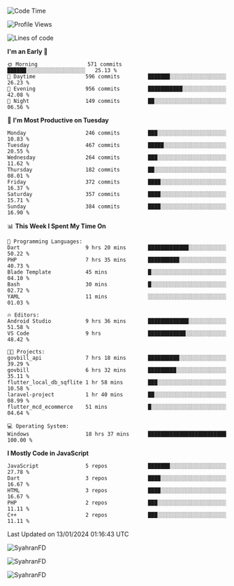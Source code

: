 <!--START_SECTION:waka-->
![Code Time](http://img.shields.io/badge/Code%20Time-118%20hrs%2017%20mins-blue)

![Profile Views](http://img.shields.io/badge/Profile%20Views-1-blue)

![Lines of code](https://img.shields.io/badge/From%20Hello%20World%20I%27ve%20Written-546.5%20thousand%20lines%20of%20code-blue)

**I'm an Early 🐤** 

```text
🌞 Morning                571 commits         ██████░░░░░░░░░░░░░░░░░░░   25.13 % 
🌆 Daytime                596 commits         ███████░░░░░░░░░░░░░░░░░░   26.23 % 
🌃 Evening                956 commits         ███████████░░░░░░░░░░░░░░   42.08 % 
🌙 Night                  149 commits         ██░░░░░░░░░░░░░░░░░░░░░░░   06.56 % 
```
📅 **I'm Most Productive on Tuesday** 

```text
Monday                   246 commits         ███░░░░░░░░░░░░░░░░░░░░░░   10.83 % 
Tuesday                  467 commits         █████░░░░░░░░░░░░░░░░░░░░   20.55 % 
Wednesday                264 commits         ███░░░░░░░░░░░░░░░░░░░░░░   11.62 % 
Thursday                 182 commits         ██░░░░░░░░░░░░░░░░░░░░░░░   08.01 % 
Friday                   372 commits         ████░░░░░░░░░░░░░░░░░░░░░   16.37 % 
Saturday                 357 commits         ████░░░░░░░░░░░░░░░░░░░░░   15.71 % 
Sunday                   384 commits         ████░░░░░░░░░░░░░░░░░░░░░   16.90 % 
```


📊 **This Week I Spent My Time On** 

```text
💬 Programming Languages: 
Dart                     9 hrs 20 mins       █████████████░░░░░░░░░░░░   50.22 % 
PHP                      7 hrs 35 mins       ██████████░░░░░░░░░░░░░░░   40.73 % 
Blade Template           45 mins             █░░░░░░░░░░░░░░░░░░░░░░░░   04.10 % 
Bash                     30 mins             █░░░░░░░░░░░░░░░░░░░░░░░░   02.72 % 
YAML                     11 mins             ░░░░░░░░░░░░░░░░░░░░░░░░░   01.03 % 

🔥 Editors: 
Android Studio           9 hrs 36 mins       █████████████░░░░░░░░░░░░   51.58 % 
VS Code                  9 hrs               ████████████░░░░░░░░░░░░░   48.42 % 

🐱‍💻 Projects: 
govbill_api              7 hrs 18 mins       ██████████░░░░░░░░░░░░░░░   39.29 % 
govbill                  6 hrs 32 mins       █████████░░░░░░░░░░░░░░░░   35.11 % 
flutter_local_db_sqflite 1 hr 58 mins        ███░░░░░░░░░░░░░░░░░░░░░░   10.58 % 
laravel-project          1 hr 40 mins        ██░░░░░░░░░░░░░░░░░░░░░░░   08.99 % 
flutter_mcd_ecommerce    51 mins             █░░░░░░░░░░░░░░░░░░░░░░░░   04.64 % 

💻 Operating System: 
Windows                  18 hrs 37 mins      █████████████████████████   100.00 % 
```

**I Mostly Code in JavaScript** 

```text
JavaScript               5 repos             ███████░░░░░░░░░░░░░░░░░░   27.78 % 
Dart                     3 repos             ████░░░░░░░░░░░░░░░░░░░░░   16.67 % 
HTML                     3 repos             ████░░░░░░░░░░░░░░░░░░░░░   16.67 % 
PHP                      2 repos             ███░░░░░░░░░░░░░░░░░░░░░░   11.11 % 
C++                      2 repos             ███░░░░░░░░░░░░░░░░░░░░░░   11.11 % 
```




 Last Updated on 13/01/2024 01:16:43 UTC
<!--END_SECTION:waka-->

<p align="left">
  <img src="https://github-readme-stats.vercel.app/api/top-langs?username=SyahranFD&layout=donut&hide=C%2B%2B,CMake,css&show_icons=true&locale=en&&theme=blueberry" alt="SyahranFD" />
</p>

<p align="left">
  <img src="https://github-readme-stats.vercel.app/api?username=SyahranFD&show_icons=true&locale=en&theme=blueberry" alt="SyahranFD" />
</p>

<p align="left">
  <img src="https://streak-stats.demolab.com/?user=SyahranFD&theme=blueberry" alt="SyahranFD"/>
</p>
